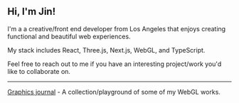 ## Hi, I'm Jin!

I'm a a creative/front end developer from Los Angeles that enjoys creating functional and beautiful web experiences.

My stack includes React, Three.js, Next.js, WebGL, and TypeScript.

Feel free to reach out to me if you have an interesting project/work you'd like to collaborate on.

---

[Graphics journal](https://journal.imjin.dev/)  - A collection/playground of some of my WebGL works.


